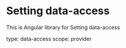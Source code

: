 # Setting data-access

This is Angular library for Setting data-access

type: data-access
scope: provider
